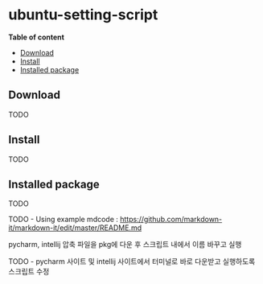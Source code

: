 # ubuntu-setting-script


__Table of content__

- [Download](#download)
- [Install](#install)
- [Installed package](#installed-package)

## Download

TODO


## Install

TODO


## Installed package

TODO


TODO - Using example mdcode : https://github.com/markdown-it/markdown-it/edit/master/README.md

pycharm, intellij 압축 파일을 pkg에 다운 후 스크립트 내에서 이름 바꾸고 실행


TODO - pycharm 사이트 및 intellij 사이트에서 터미널로 바로 다운받고 실행하도록 스크립트 수정

